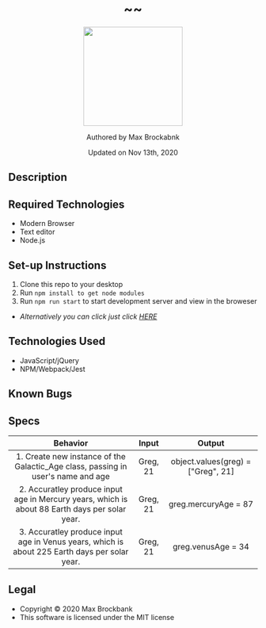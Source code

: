 <h1 align="center">~<!-- Add Project Title Here -->~</h1>
<div align="center">
<img src="https://github.com/MaxBrockbank.png" width="200px" height="auto" >
</div>
<p align="center">Authored by Max Brockabnk</p>
<p align="center">Updated on Nov 13th, 2020</p>

## Description

## Required Technologies
* Modern Browser
* Text editor
* Node.js


## Set-up Instructions
1. Clone this repo to your desktop
2. Run ``npm install to get node modules``
3. Run ``npm run start`` to start development server and view in the broweser
* _Alternatively you can click just click [HERE]()_

## Technologies Used
* JavaScript/jQuery
* NPM/Webpack/Jest

## Known Bugs

## Specs

| Behavior  | Input | Output  |
| :---: | :---: |  :---:  |
|1. Create new instance of the Galactic_Age class, passing in user's name and age | Greg, 21 | object.values(greg) = ["Greg", 21]|
|2. Accuratley produce input age in Mercury years, which is about 88 Earth days per solar year.| Greg, 21 | greg.mercuryAge = 87|
|3. Accuratley produce input age in Venus years, which is about 225 Earth days per solar year.| Greg, 21 | greg.venusAge = 34|
## Legal
* Copyright © 2020 Max Brockbank
* This software is licensed under the MIT license
